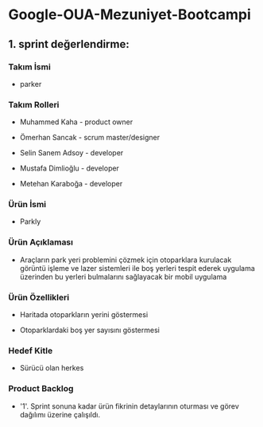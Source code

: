 # Google-OUA-Mezuniyet-Bootcampi

## 1. sprint değerlendirme:

  ### Takım İsmi

   - parker

  ### Takım Rolleri

   - Muhammed Kaha - product owner 

   - Ömerhan Sancak - scrum master/designer  

   - Selin Sanem Adsoy - developer 

   - Mustafa Dimlioğlu - developer

   - Metehan Karaboğa - developer

  ### Ürün İsmi
  - Parkly

  ### Ürün Açıklaması

  - Araçların park yeri problemini çözmek için otoparklara kurulacak görüntü işleme ve lazer sistemleri ile boş yerleri tespit ederek uygulama üzerinden bu yerleri bulmalarını sağlayacak bir mobil uygulama

  ### Ürün Özellikleri

  - Haritada otoparkların yerini göstermesi

  - Otoparklardaki boş yer sayısını göstermesi

  ### Hedef Kitle

  - Sürücü olan herkes

  ### Product Backlog

  - '1'. Sprint sonuna kadar ürün fikrinin detaylarının oturması ve görev dağılımı üzerine çalışıldı. 
